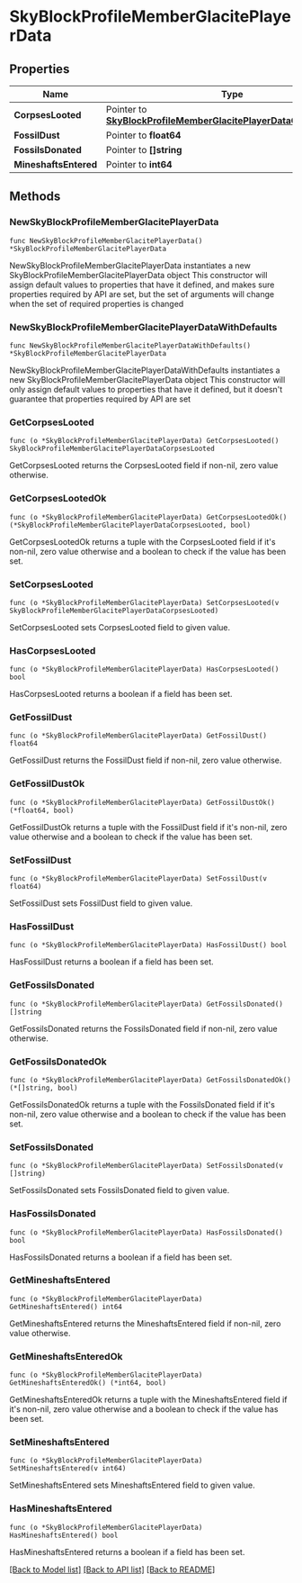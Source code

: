 # SkyBlockProfileMemberGlacitePlayerData

## Properties

Name | Type | Description | Notes
------------ | ------------- | ------------- | -------------
**CorpsesLooted** | Pointer to [**SkyBlockProfileMemberGlacitePlayerDataCorpsesLooted**](SkyBlockProfileMemberGlacitePlayerDataCorpsesLooted.md) |  | [optional] 
**FossilDust** | Pointer to **float64** |  | [optional] 
**FossilsDonated** | Pointer to **[]string** |  | [optional] 
**MineshaftsEntered** | Pointer to **int64** |  | [optional] 

## Methods

### NewSkyBlockProfileMemberGlacitePlayerData

`func NewSkyBlockProfileMemberGlacitePlayerData() *SkyBlockProfileMemberGlacitePlayerData`

NewSkyBlockProfileMemberGlacitePlayerData instantiates a new SkyBlockProfileMemberGlacitePlayerData object
This constructor will assign default values to properties that have it defined,
and makes sure properties required by API are set, but the set of arguments
will change when the set of required properties is changed

### NewSkyBlockProfileMemberGlacitePlayerDataWithDefaults

`func NewSkyBlockProfileMemberGlacitePlayerDataWithDefaults() *SkyBlockProfileMemberGlacitePlayerData`

NewSkyBlockProfileMemberGlacitePlayerDataWithDefaults instantiates a new SkyBlockProfileMemberGlacitePlayerData object
This constructor will only assign default values to properties that have it defined,
but it doesn't guarantee that properties required by API are set

### GetCorpsesLooted

`func (o *SkyBlockProfileMemberGlacitePlayerData) GetCorpsesLooted() SkyBlockProfileMemberGlacitePlayerDataCorpsesLooted`

GetCorpsesLooted returns the CorpsesLooted field if non-nil, zero value otherwise.

### GetCorpsesLootedOk

`func (o *SkyBlockProfileMemberGlacitePlayerData) GetCorpsesLootedOk() (*SkyBlockProfileMemberGlacitePlayerDataCorpsesLooted, bool)`

GetCorpsesLootedOk returns a tuple with the CorpsesLooted field if it's non-nil, zero value otherwise
and a boolean to check if the value has been set.

### SetCorpsesLooted

`func (o *SkyBlockProfileMemberGlacitePlayerData) SetCorpsesLooted(v SkyBlockProfileMemberGlacitePlayerDataCorpsesLooted)`

SetCorpsesLooted sets CorpsesLooted field to given value.

### HasCorpsesLooted

`func (o *SkyBlockProfileMemberGlacitePlayerData) HasCorpsesLooted() bool`

HasCorpsesLooted returns a boolean if a field has been set.

### GetFossilDust

`func (o *SkyBlockProfileMemberGlacitePlayerData) GetFossilDust() float64`

GetFossilDust returns the FossilDust field if non-nil, zero value otherwise.

### GetFossilDustOk

`func (o *SkyBlockProfileMemberGlacitePlayerData) GetFossilDustOk() (*float64, bool)`

GetFossilDustOk returns a tuple with the FossilDust field if it's non-nil, zero value otherwise
and a boolean to check if the value has been set.

### SetFossilDust

`func (o *SkyBlockProfileMemberGlacitePlayerData) SetFossilDust(v float64)`

SetFossilDust sets FossilDust field to given value.

### HasFossilDust

`func (o *SkyBlockProfileMemberGlacitePlayerData) HasFossilDust() bool`

HasFossilDust returns a boolean if a field has been set.

### GetFossilsDonated

`func (o *SkyBlockProfileMemberGlacitePlayerData) GetFossilsDonated() []string`

GetFossilsDonated returns the FossilsDonated field if non-nil, zero value otherwise.

### GetFossilsDonatedOk

`func (o *SkyBlockProfileMemberGlacitePlayerData) GetFossilsDonatedOk() (*[]string, bool)`

GetFossilsDonatedOk returns a tuple with the FossilsDonated field if it's non-nil, zero value otherwise
and a boolean to check if the value has been set.

### SetFossilsDonated

`func (o *SkyBlockProfileMemberGlacitePlayerData) SetFossilsDonated(v []string)`

SetFossilsDonated sets FossilsDonated field to given value.

### HasFossilsDonated

`func (o *SkyBlockProfileMemberGlacitePlayerData) HasFossilsDonated() bool`

HasFossilsDonated returns a boolean if a field has been set.

### GetMineshaftsEntered

`func (o *SkyBlockProfileMemberGlacitePlayerData) GetMineshaftsEntered() int64`

GetMineshaftsEntered returns the MineshaftsEntered field if non-nil, zero value otherwise.

### GetMineshaftsEnteredOk

`func (o *SkyBlockProfileMemberGlacitePlayerData) GetMineshaftsEnteredOk() (*int64, bool)`

GetMineshaftsEnteredOk returns a tuple with the MineshaftsEntered field if it's non-nil, zero value otherwise
and a boolean to check if the value has been set.

### SetMineshaftsEntered

`func (o *SkyBlockProfileMemberGlacitePlayerData) SetMineshaftsEntered(v int64)`

SetMineshaftsEntered sets MineshaftsEntered field to given value.

### HasMineshaftsEntered

`func (o *SkyBlockProfileMemberGlacitePlayerData) HasMineshaftsEntered() bool`

HasMineshaftsEntered returns a boolean if a field has been set.


[[Back to Model list]](../README.md#documentation-for-models) [[Back to API list]](../README.md#documentation-for-api-endpoints) [[Back to README]](../README.md)


